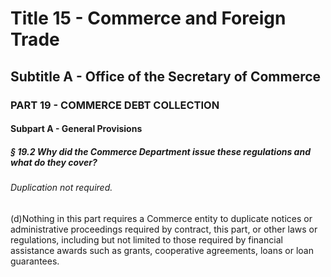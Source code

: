
# Title 15 - Commerce and Foreign Trade
## Subtitle A - Office of the Secretary of Commerce
### PART 19 - COMMERCE DEBT COLLECTION
#### Subpart A - General Provisions
##### § 19.2 Why did the Commerce Department issue these regulations and what do they cover?
###### Duplication not required.

(d)Nothing in this part requires a Commerce entity to duplicate notices or administrative proceedings required by contract, this part, or other laws or regulations, including but not limited to those required by financial assistance awards such as grants, cooperative agreements, loans or loan guarantees.
